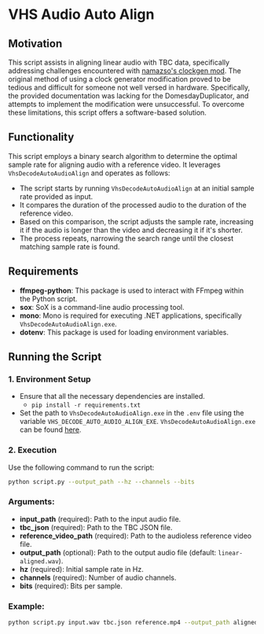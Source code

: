 # VHS Audio Auto Align

## Motivation
This script assists in aligning linear audio with TBC data, specifically addressing challenges encountered with [namazso's clockgen mod](https://github.com/namazso/cxadc-clockgen-mod). The original method of using a clock generator modification proved to be tedious and difficult for someone not well versed in hardware. Specifically, the provided documentation was lacking for the DomesdayDuplicator, and attempts to implement the modification were unsuccessful. To overcome these limitations, this script offers a software-based solution.

## Functionality
This script employs a binary search algorithm to determine the optimal sample rate for aligning audio with a reference video. It leverages `VhsDecodeAutoAudioAlign` and operates as follows:
- The script starts by running `VhsDecodeAutoAudioAlign` at an initial sample rate provided as input.
- It compares the duration of the processed audio to the duration of the reference video.
- Based on this comparison, the script adjusts the sample rate, increasing it if the audio is longer than the video and decreasing it if it's shorter.
- The process repeats, narrowing the search range until the closest matching sample rate is found.

## Requirements
- **ffmpeg-python**: This package is used to interact with FFmpeg within the Python script.
- **sox**: SoX is a command-line audio processing tool.
- **mono**: Mono is required for executing .NET applications, specifically `VhsDecodeAutoAudioAlign.exe`.
- **dotenv**: This package is used for loading environment variables.

## Running the Script

### 1. Environment Setup
- Ensure that all the necessary dependencies are installed.
    - `pip install -r requirements.txt`
- Set the path to `VhsDecodeAutoAudioAlign.exe` in the `.env` file using the variable `VHS_DECODE_AUTO_AUDIO_ALIGN_EXE`. `VhsDecodeAutoAudioAlign.exe` can be found [here](https://gitlab.com/wolfre/vhs-decode-auto-audio-align/-/releases).

### 2. Execution
Use the following command to run the script:

```bash
python script.py --output_path --hz --channels --bits 
```

### Arguments:
- **input_path** (required): Path to the input audio file.
- **tbc_json** (required): Path to the TBC JSON file.
- **reference_video_path** (required): Path to the audioless reference video file.
- **output_path** (optional): Path to the output audio file (default: `linear-aligned.wav`).
- **hz** (required): Initial sample rate in Hz.
- **channels** (required): Number of audio channels.
- **bits** (required): Bits per sample.

### Example:
```bash
python script.py input.wav tbc.json reference.mp4 --output_path aligned.wav --hz 48000 --channels 2 --bits 16
```